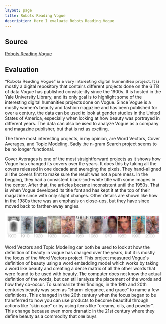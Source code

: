 ```yaml
---
layout: page
title: Robots Reading Vogue
description: Here I evaluate Robots Reading Vogue
---
```

## Source

[Robots Reading Vogue](http://dh.library.yale.edu/projects/vogue/)

## Evaluation

“Robots Reading Vogue” is a very interesting digital humanities project. It is mostly a digital repository that contains different projects done on the 6 TB of data Vogue has published consistently since the 1900s. It is hosted in the Yale University Library, and its only goal is to highlight some of the interesting digital humanities projects done on Vogue. Since Vogue is a mostly women’s beauty and fashion magazine and has been published for over a century, the data can be used to look at gender studies in the United States of America, especially when looking at how beauty was portrayed in different years. The data can also be used to analyze Vogue as a company and magazine publisher, but that is not as exciting. 

The three most interesting projects, in my opinion, are Word Vectors, Cover Averages, and Topic Modeling. Sadly the n-gram Search project seems to be no longer functional. 

Cover Averages is one of the most straightforward projects as it shows how Vogue has changed its covers over the years. It does this by taking all the covers released in one decade and averaging the pixels. They hand-aligned all the covers first to make sure the result was not a pure mess. In the begging, they had a consistent black-and-white title with some images in the center. After that, the articles became inconsistent until the 1950s. That is when Vogue developed its title font and has kept it at the top of their magazine since with only slight changes. Other details are shown like how in the 1980s there was an emphasis on close-ups, but they have since moved back to farther-away angles.

![png](../assets/VogueCovers.jpg)

Word Vectors and Topic Modeling can both be used to look at how the definition of beauty in vogue has changed over the years, but it is mostly the focus of the Word Vectors project. This project measured Vogue's definition of beauty using a word embedding model which works by taking a word like beauty and creating a dense matrix of all the other words that were found to be used with beauty. The computer does not know the actual definition of the words, but can still analyze the placement of the words and how they co-occur. To summarize their findings, in the 19th and 20th centuries beauty was seen as “charm, elegance, and grace” to name a few definitions. This changed in the 20th century when the focus began to be transferred to how you can use products to become beautiful through actions like “skin care” or by using items like “creams, oils, and powder”. This change because even more dramatic in the 21st century where they define beauty as a commodity that one buys


